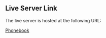 ## Live Server Link
The live server is hosted at the following URL:

[Phonebook](https://fullstackopen-pn36.onrender.com/)